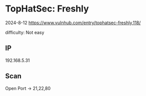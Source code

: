 # TopHatSec: Freshly

2024-8-12 https://www.vulnhub.com/entry/tophatsec-freshly,118/

difficulty: Not easy

## IP

192.168.5.31

## Scan

Open Port -> 21,22,80
